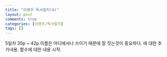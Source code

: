 ```yaml
---
title: "이영우 독서일지(4)"
layout: post
comments: true
categories: [이영우/독서일지]
tags: []
---
```


5일차 35p ~ 42p 
이름은 어디에서나 쓰이기 때문에 잘 짓는것이 중요하다.
에 대한 추가내용.
함수에 대한 내용 시작.
